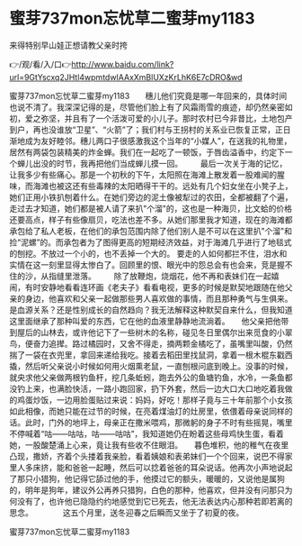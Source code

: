 # 蜜芽737mon忘忧草二蜜芽my1183
来得特别早山娃正想请教父亲时挎

👉/观/看/入/口👉http://www.baidu.com/link?url=9GtYscxq2JHtl4wpmtdwIAAxXmBlUXzKrLhK6E7cDRO&wd

蜜芽737mon忘忧草二蜜芽my1183　　穗儿他们究竟是哪一年回来的，具体时间也说不清了。我深深记得的是，尽管他们脸上有了风霜雨雪的痕迹，却仍然亲密如初，爱之弥坚，并且有了一个活泼可爱的小儿子。那时农村已今非昔比，土地包产到户，再也没谁放“卫星”、“火箭”了；我们村与王拐村的关系业已恢复正常，正日渐地成为友好睦邻。穗儿两口子很感激我这个当年的“小媒人”，在送我的礼物里，居然有两袋包装精美的炸金蝉。我们在一起吃了一顿饭，于唇齿溢香中，约定下一个蝉儿出没的时节，我再把他们当成蝉儿摸一回。
　　最后一次关于海的记忆，让我多少有些痛心。那是一个初秋的下午，太阳照在海滩上散发着一股难闻的腥味，而海滩也被这还有些毒辣的太阳晒得干干的。远处有几个妇女坐在小凳子上，她们正用小铁扒刨着什么。在她们旁边的泥土像被犁过的农田，全都被翻了个遍，走过去才知道，她们都是被人请了来扒"个溜"的，这也是一种海贝，比文蛤的价格还要高点，样子有些像扇贝，吃法也差不多。从她们那里我才知道，现在的海滩都承包给了私人老板，在他们的承包范围内除了他们别人是不可以在这里扒"个溜"和捡“泥螺”的。而承包者为了图得更高的短期经济效益，对于海滩几乎进行了地毯式的刨挖。不放过一个小的，也不丢掉一个大的。
要走的人如何都拦不住，泪水和实情在这一刻里显得太惨白了。回顾里的恨、眼光中的怨总会有也会来，竞是握不住的沙，从指缝里泄落。
　　除了放鞭炮，烧烟花，他不再和表妹们在一起嬉闹，有时安静地看看连环画《老夫子》看看电视，更多的时候是默契地跟随在他父亲的身边，他喜欢和父亲一起做那些男人喜欢做的事情，而且那种勇气与生俱来。是血源关系？还是性别成长的自然趋向？我无法解释这种默契自来什么，但我知道这里面继承了那种叫爱的东西，它在他的血液里静静地流淌着。　　他父亲把他带到屋后的山林去，或许他记下了一些树木的名称，碰见冬日里偶尔出来觅食的小翠鸟，便奋力追撵。路过橘园时，又舍不得走，摘两颗金橘吃了，虽嘴里叫酸，仍然揣了一袋在衣兜里，拿回来递给我吃。接着去稻田里找鼠洞，拿着一根木棍东戳西撬，然后听父亲说小时候如何用火烟熏老鼠，一直刨根问底到晚上。没事的时候，就央求他父亲做两根钓鱼杆，挖几条蚯蚓，跑去外公的鱼塘钓鱼，水冷，一条鱼都没钓上来，也满脸快活，一路小跑回家，扔下外套，然后一边大口大口地吃着我做的鸡蛋炒饭，一边用脸蛋贴过来说：妈妈，好吃！那样子竟与三十年前那个小女孩如此相像，而她只能在过节的时候，在亮着煤油灯的灶房里，依偎着母亲说同样的话。此时，门外的地坪上，母亲正在撒米喂鸡，那微躬的身子不时有些摇晃，嘴里不停喊着“咕——咕咕，咕——咕咕”，我知道她仍在盼着这些母鸡快生蛋，看着她，一股酸楚涌上心来，竟让我有些收不住眼泪。　　暮色堆积，他的稚气在夜里凸现，撒娇，齐着个头搂着我亲脸，看着姨娘和表弟妹们一个个回来，说巴不得家里人多床挤，能和爸爸一起睡，然后可以捻着爸爸的耳朵说话。他再次小声地说起了那只小猎狗，他记得它舔过他的手，他摸过它的额头，暖暖的，又说他是属狗的，明年是狗年，建议外公再养只猎狗，白色的那种，他喜欢，但并没有问那只为何没有了，也许他已隐隐约约地感觉到它已死去，他无法表达内心那种若即若离的思念。　　
　　这五个月里，送冬迎春之后瞬而又坐于了初夏的夜。

蜜芽737mon忘忧草二蜜芽my1183
